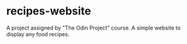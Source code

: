 # recipes-website
A project assigned by "The Odin Project" course. A simple website to display any food recipes.
